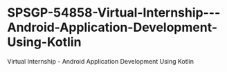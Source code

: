 # SPSGP-54858-Virtual-Internship---Android-Application-Development-Using-Kotlin
Virtual Internship - Android Application Development Using Kotlin
